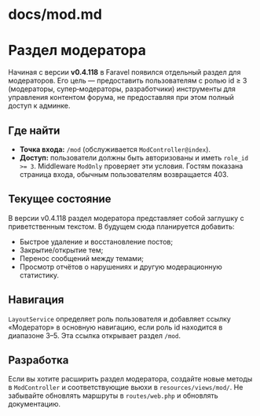 # docs/mod.md

# Раздел модератора

Начиная с версии **v0.4.118** в Faravel появился отдельный раздел для
модераторов.  Его цель — предоставить пользователям с ролью id ≥ 3
(модераторы, супер‑модераторы, разработчики) инструменты для управления
контентом форума, не предоставляя при этом полный доступ к админке.

## Где найти

- **Точка входа:** `/mod` (обслуживается `ModController@index`).
- **Доступ:** пользователи должны быть авторизованы и иметь `role_id >= 3`.
  Middleware `ModOnly` проверяет эти условия.  Гостям показана страница
  входа, обычным пользователям возвращается 403.

## Текущее состояние

В версии v0.4.118 раздел модератора представляет собой заглушку с
приветственным текстом.  В будущем сюда планируется добавить:

- Быстрое удаление и восстановление постов;
- Закрытие/открытие тем;
- Перенос сообщений между темами;
- Просмотр отчётов о нарушениях и другую модерационную статистику.

## Навигация

`LayoutService` определяет роль пользователя и добавляет ссылку «Модератор» в
основную навигацию, если роль id находится в диапазоне 3–5.  Эта ссылка
открывает раздел `/mod`.

## Разработка

Если вы хотите расширить раздел модератора, создайте новые методы в
`ModController` и соответствующие вьюхи в `resources/views/mod/`.  Не забывайте
обновлять маршруты в `routes/web.php` и обновлять документацию.